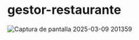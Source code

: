# gestor-restaurante
![Captura de pantalla 2025-03-09 201359](https://github.com/user-attachments/assets/809fe752-c657-4dae-82aa-4e64a40d4419)
